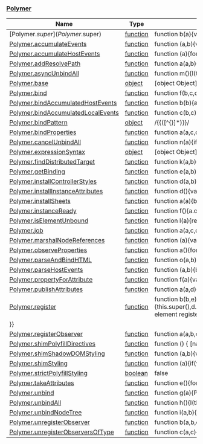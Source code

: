 ### [Polymer](Polymer.md)

| Name | Type | Value |
| ------------- | ------------- | ----- |
| [Polymer.$super](Polymer.$super) | [function](function) |  function b(a){var c=b.caller,f=c.nom;f||(f=e.call(this,c)),f||console.warn("called super() on a method not installed declaratively (has no .nom property)"),"_super"in c||d(c,f,Object.getPrototypeOf(this));var g=c._super;if(g){var h=g[f];return"_super"in h||d(h,f,g),h.apply(this,a||[])}}  |
| [Polymer.accumulateEvents](Polymer.accumulateEvents) | [function](function) |  function (a,b){var c=b||{};return o(a,c),r(a,c),s(a,c),c}  |
| [Polymer.accumulateHostEvents](Polymer.accumulateHostEvents) | [function](function) |  function (a){for(var b=a||{},c=this.__proto__;c&&c!==HTMLElement.prototype;){if(c.hasOwnProperty("eventDelegates"))for(var d in c.eventDelegates)q(d,b);c=c.__proto__}return b}  |
| [Polymer.addResolvePath](Polymer.addResolvePath) | [function](function) |  function a(a,b){var d=c(b);a.resolvePath=function(a){return d+a}}  |
| [Polymer.asyncUnbindAll](Polymer.asyncUnbindAll) | [function](function) |  function m(){l(this)||(p.bind&&console.log("asyncUnbindAll",this.localName),u.set(this,this.job(u.get(this),this.unbindAll)))}  |
| [Polymer.base](Polymer.base) | [object](object) |  [object Object]  |
| [Polymer.bind](Polymer.bind) | [function](function) |  function f(b,c,d){var e=Polymer.propertyForAttribute.call(this,b);e?(a(this,e,d),Polymer.registerObserver(this,"binding",e,Polymer.bindProperties(this,e,c,d))):HTMLElement.prototype.bind.apply(this,arguments)}  |
| [Polymer.bindAccumulatedHostEvents](Polymer.bindAccumulatedHostEvents) | [function](function) |  function b(b){a.call(this,this,b,f)}  |
| [Polymer.bindAccumulatedLocalEvents](Polymer.bindAccumulatedLocalEvents) | [function](function) |  function c(b,c){a.call(this,b,c,d)}  |
| [Polymer.bindPattern](Polymer.bindPattern) | [object](object) |  /\{\{([^{}]*)}}/  |
| [Polymer.bindProperties](Polymer.bindProperties) | [function](function) |  function a(a,c,d,e){b.bind&&console.log("[%s]: bindProperties: [%s] to [%s].[%s]",d.localName||"object",e,a.localName,c);var f=PathObserver.getValueAtPath(d,e);return(null===f||void 0===f)&&PathObserver.setValueAtPath(d,e,a[c]),PathObserver.defineProperty(a,c,{object:d,path:e})}  |
| [Polymer.cancelUnbindAll](Polymer.cancelUnbindAll) | [function](function) |  function n(a){if(l(this))return p.bind&&console.warn(this.localName,"is unbound, cannot cancel unbindAll"),void 0;p.bind&&console.log("cancelUnbindAll",this.localName);var b=u.get(this);b&&(b.stop(),u.set(this,null)),a||j(this.webkitShadowRoot,!0,function(a){a.cancelUnbindAll&&a.cancelUnbindAll()})}  |
| [Polymer.expressionSyntax](Polymer.expressionSyntax) | [object](object) |  [object Object]  |
| [Polymer.findDistributedTarget](Polymer.findDistributedTarget) | [function](function) |  function k(a,b){for(var c=a;c&&c!=this;){var d=Array.prototype.indexOf.call(b,c);if(d>=0)return d;c=c.parentNode}}  |
| [Polymer.getBinding](Polymer.getBinding) | [function](function) |  function e(a,b){return d(a)[b.toLowerCase()]}  |
| [Polymer.installControllerStyles](Polymer.installControllerStyles) | [function](function) |  function d(a,b){b.controllerStyle||(b.controllerStyle=g(b,w));var c=b.controllerStyle,d=i(a);d&&!e(d,a,w)&&(Polymer.shimPolyfillDirectives([c],a.localName),l(c,d))}  |
| [Polymer.installInstanceAttributes](Polymer.installInstanceAttributes) | [function](function) |  function d(){var a=this.instanceAttributes;Object.keys(a).forEach(function(b){this.setAttribute(b,a[b])},this)}  |
| [Polymer.installSheets](Polymer.installSheets) | [function](function) |  function a(a){b(a),c(a)}  |
| [Polymer.instanceReady](Polymer.instanceReady) | [function](function) |  function f(){a.observeProperties.call(this),a.installInstanceAttributes.call(this),a.takeAttributes.call(this);var b=a.accumulateHostEvents.call(this);a.bindAccumulatedHostEvents.call(this,b),this.asyncUnbindAll(),this.ready&&this.ready()}  |
| [Polymer.isElementUnbound](Polymer.isElementUnbound) | [function](function) |  function l(a){return t.get(a)}  |
| [Polymer.job](Polymer.job) | [function](function) |  function a(a,c,d){var e=a||new b(this);return e.stop(),e.go(c,d),e}  |
| [Polymer.marshalNodeReferences](Polymer.marshalNodeReferences) | [function](function) |  function (a){var b=this.$=this.$||{};if(a){var c=a.querySelectorAll("[id]");forEach(c,function(a){b[a.id]=a})}}  |
| [Polymer.observeProperties](Polymer.observeProperties) | [function](function) |  function a(){for(var a in this)b.call(this,a)}  |
| [Polymer.parseAndBindHTML](Polymer.parseAndBindHTML) | [function](function) |  function o(a,b){var c=document.createElement("template");return c.innerHTML=a,c.createInstance(b,q)}  |
| [Polymer.parseHostEvents](Polymer.parseHostEvents) | [function](function) |  function (a,b){b.eventDelegates=m(a)}  |
| [Polymer.propertyForAttribute](Polymer.propertyForAttribute) | [function](function) |  function f(a){var b=Object.keys(this[i]);return b[b.map(l).indexOf(a.toLowerCase())]}  |
| [Polymer.publishAttributes](Polymer.publishAttributes) | [function](function) |  function a(a,d){b(a,d),c(a,d)}  |
| [Polymer.register](Polymer.register) | [function](function) |  function b(b,e){if(b!=window){if(!(b&&b instanceof HTMLElement))throw"First argument to Polymer.register must be an HTMLElement";var f=Platform.mixin({},a.base,e);f.elementElement=b,a.addResolvePath(f,b),f.installTemplate=function(){this.super(),d.call(this,b)},f.installTemplate.nom="installTemplate",f.readyCallback=c,f.insertedCallback=g,f.removedCallback=h,f.attributeChangedCallback=i,j(f),a.parseHostEvents(b.attributes,f),a.publishAttributes(b,f),a.installSheets(b),a.shimStyling(b),b.register({prototype:f}),logFlags.comps&&console.log("Polymer: element registered"+b.options.name)
}}  |
| [Polymer.registerObserver](Polymer.registerObserver) | [function](function) |  function a(a,b,c,e){var f=d(a,b,!0);f[c.toLowerCase()]=e}  |
| [Polymer.shimPolyfillDirectives](Polymer.shimPolyfillDirectives) | [function](function) |  function () { [native code] }  |
| [Polymer.shimShadowDOMStyling](Polymer.shimShadowDOMStyling) | [function](function) |  function (a,b){window.ShadowDOMPolyfill&&(d.shimPolyfillDirectives(a,b),d.applyShimming(a,b))}  |
| [Polymer.shimStyling](Polymer.shimStyling) | [function](function) |  function (a){if(window.ShadowDOMPolyfill&&a){var b=a.options.name;d.cacheDefinition(a),d.shimPolyfillDirectives(a.styles,b),Polymer.strictPolyfillStyling&&d.applyScopeToContent(a.templateContent,b),d.applyShimming(d.stylesForElement(a),b)}}  |
| [Polymer.strictPolyfillStyling](Polymer.strictPolyfillStyling) | [boolean](boolean) |  false  |
| [Polymer.takeAttributes](Polymer.takeAttributes) | [function](function) |  function e(){forEach(this.attributes,function(a){var b=f.call(this,a.name);if(b){if(a.value.search(h)>=0)return;var c=this[b],d=g(a.value,c);d!==c&&(this[b]=d)}},this)}  |
| [Polymer.unbind](Polymer.unbind) | [function](function) |  function g(a){Polymer.unregisterObserver(this,"binding",a)||HTMLElement.prototype.unbind.apply(this,arguments)}  |
| [Polymer.unbindAll](Polymer.unbindAll) | [function](function) |  function h(){l(this)||(Polymer.unregisterObserversOfType(this,"property"),HTMLElement.prototype.unbindAll.apply(this,arguments),i(this.webkitShadowRoot,!0),k(this))}  |
| [Polymer.unbindNodeTree](Polymer.unbindNodeTree) | [function](function) |  function i(a,b){j(a,b,function(a){a.unbindAll&&a.unbindAll()})}  |
| [Polymer.unregisterObserver](Polymer.unregisterObserver) | [function](function) |  function b(a,b,c){var e=d(a,b),f=c.toLowerCase();return e&&e[f]?(e[f].close(),e[f]=null,!0):void 0}  |
| [Polymer.unregisterObserversOfType](Polymer.unregisterObserversOfType) | [function](function) |  function c(a,c){var e=d(a,c);e&&Object.keys(e).forEach(function(d){b(a,c,d)})}  |
 